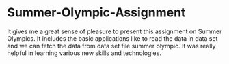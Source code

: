 # Summer-Olympic-Assignment
It gives me a great sense of pleasure to present this assignment on Summer Olympics. It includes the basic applications like to read the data in data set and we can fetch the data from data set file summer olympic. It was really helpful in learning various new skills and technologies.
